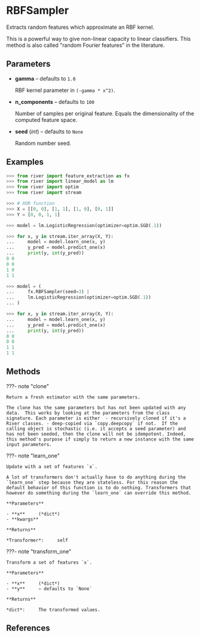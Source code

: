 # RBFSampler

Extracts random features which approximate an RBF kernel.

This is a powerful way to give non-linear capacity to linear classifiers. This method is also called "random Fourier features" in the literature.

## Parameters

- **gamma** – defaults to `1.0`

    RBF kernel parameter in `(-gamma * x^2)`.

- **n_components** – defaults to `100`

    Number of samples per original feature. Equals the dimensionality of the computed feature space.

- **seed** (*int*) – defaults to `None`

    Random number seed.



## Examples

```python
>>> from river import feature_extraction as fx
>>> from river import linear_model as lm
>>> from river import optim
>>> from river import stream

>>> # XOR function
>>> X = [[0, 0], [1, 1], [1, 0], [0, 1]]
>>> Y = [0, 0, 1, 1]

>>> model = lm.LogisticRegression(optimizer=optim.SGD(.1))

>>> for x, y in stream.iter_array(X, Y):
...     model = model.learn_one(x, y)
...     y_pred = model.predict_one(x)
...     print(y, int(y_pred))
0 0
0 0
1 0
1 1

>>> model = (
...     fx.RBFSampler(seed=3) |
...     lm.LogisticRegression(optimizer=optim.SGD(.1))
... )

>>> for x, y in stream.iter_array(X, Y):
...     model = model.learn_one(x, y)
...     y_pred = model.predict_one(x)
...     print(y, int(y_pred))
0 0
0 0
1 1
1 1
```

## Methods

???- note "clone"

    Return a fresh estimator with the same parameters.

    The clone has the same parameters but has not been updated with any data.  This works by looking at the parameters from the class signature. Each parameter is either  - recursively cloned if it's a River classes. - deep-copied via `copy.deepcopy` if not.  If the calling object is stochastic (i.e. it accepts a seed parameter) and has not been seeded, then the clone will not be idempotent. Indeed, this method's purpose if simply to return a new instance with the same input parameters.

    
???- note "learn_one"

    Update with a set of features `x`.

    A lot of transformers don't actually have to do anything during the `learn_one` step because they are stateless. For this reason the default behavior of this function is to do nothing. Transformers that however do something during the `learn_one` can override this method.

    **Parameters**

    - **x**     (*dict*)    
    - **kwargs**    
    
    **Returns**

    *Transformer*:     self
    
???- note "transform_one"

    Transform a set of features `x`.

    **Parameters**

    - **x**     (*dict*)    
    - **y**     – defaults to `None`    
    
    **Returns**

    *dict*:     The transformed values.
    
## References

[^1]: [Rahimi, A. and Recht, B., 2008. Random features for large-scale kernel machines. In Advances in neural information processing systems (pp. 1177-1184](https://people.eecs.berkeley.edu/~brecht/papers/07.rah.rec.nips.pdf)


